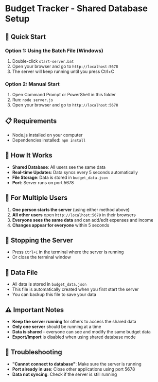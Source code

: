 # Budget Tracker - Shared Database Setup

## 🚀 Quick Start

### Option 1: Using the Batch File (Windows)
1. Double-click `start-server.bat`
2. Open your browser and go to `http://localhost:5678`
3. The server will keep running until you press Ctrl+C

### Option 2: Manual Start
1. Open Command Prompt or PowerShell in this folder
2. Run: `node server.js`
3. Open your browser and go to `http://localhost:5678`

## 📋 Requirements
- Node.js installed on your computer
- Dependencies installed: `npm install`

## 🔄 How It Works
- **Shared Database**: All users see the same data
- **Real-time Updates**: Data syncs every 5 seconds automatically
- **File Storage**: Data is stored in `budget_data.json`
- **Port**: Server runs on port 5678

## 👥 For Multiple Users
1. **One person starts the server** (using either method above)
2. **All other users** open `http://localhost:5678` in their browsers
3. **Everyone sees the same data** and can add/edit expenses and income
4. **Changes appear for everyone** within 5 seconds

## 🛑 Stopping the Server
- Press `Ctrl+C` in the terminal where the server is running
- Or close the terminal window

## 📁 Data File
- All data is stored in `budget_data.json`
- This file is automatically created when you first start the server
- You can backup this file to save your data

## ⚠️ Important Notes
- **Keep the server running** for others to access the shared data
- **Only one server** should be running at a time
- **Data is shared** - everyone can see and modify the same budget data
- **Export/Import** is disabled when using shared database mode

## 🔧 Troubleshooting
- **"Cannot connect to database"**: Make sure the server is running
- **Port already in use**: Close other applications using port 5678
- **Data not syncing**: Check if the server is still running
